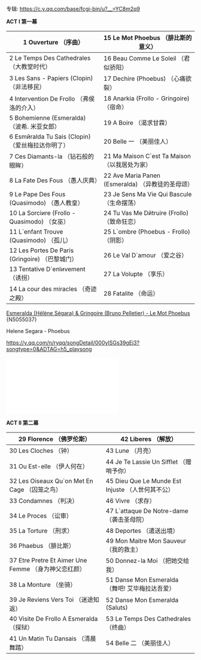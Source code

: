 专辑: https://c.y.qq.com/base/fcgi-bin/u?__=YC8m2q9

**ACT I 第一幕**

| 1 Ouverture （序曲）                              | 15 Le Mot Phoebus （腓比斯的意义）                |
| ------------------------------------------------- | ------------------------------------------------- |
| 2 Le Temps Des Cathedrales （大教堂时代）         | 16 Beau Comme Le Soleil （君似骄阳）              |
| 3 Les Sans - Papiers (Clopin) （非法移民）        | 17 Dechire (Phoebus) （心痛欲裂）                 |
| 4 Intervention De Frollo （弗侯洛的介入）         | 18 Anarkia (Frollo - Gringoire) （宿命）          |
| 5 Bohemienne (Esmeralda) （波希. 米亚女郎）       | 19 A Boire （渴求甘霖）                           |
| 6 Esmйralda Tu Sais (Clopin) （爱丝梅拉达你明了） | 20 Belle 一 （美丽佳人）                          |
| 7 Ces Diamants-lа （钻石般的眼眸）                | 21 Ma Maison C`est Ta Maison （以我居处为家）     |
| 8 La Fate Des Fous （愚人庆典）                   | 22 Ave Maria Paпen (Esmeralda) （异教徒的圣母颂） |
| 9 Le Pape Des Fous (Quasimodo) （愚人教皇）       | 23 Je Sens Ma Vie Qui Bascule （生命摆荡）        |
| 10 La Sorciиre (Frollo - Quasimodo) （女巫）      | 24 Tu Vas Me Dйtruire (Frollo) （致命狂恋）       |
| 11 L`enfant Trouve (Quasimodo) （孤儿）           | 25 L`ombre (Phoebus - Frollo) （阴影）            |
| 12 Les Portes De Paris (Gringoire) （巴黎城门）   | 26 Le Val D`amour （爱之谷）                      |
| 13 Tentative D`enlиvement （诱拐）                | 27 La Volupte （享乐）                            |
| 14 La cour des miracles （奇迹之殿）              | 28 Fatalite （命运）                              |

[Esmeralda (Hélène Ségara) & Gringoire (Bruno Pelletier) - Le Mot Phoebus](http://music.163.com/song?id=5055037)  {N5055037}

Helene Segara - Phoebus

https://y.qq.com/n/ryqq/songDetail/000yISGs39gEj3?songtype=0&ADTAG=h5_playsong

<iframe src="//player.bilibili.com/player.html?aid=60433850&bvid=BV1Ut41177ki&cid=105207029&page=1" scrolling="no" border="0" frameborder="no" framespacing="0" allowfullscreen="true"> </iframe>

**ACT II 第二幕**

| 29 Florence （佛罗伦斯）                             | 42 Liberes （解放）                               |
| ---------------------------------------------------- | ------------------------------------------------- |
| 30 Les Cloches （钟）                                | 43 Lune （月亮）                                  |
| 31 Ou Est-elle （伊人何在）                          | 44 Je Te Lassie Un Sifflet （赠哨予你）           |
| 32 Les Oiseaux Qu`on Met En Cage （囚笼之鸟）        | 45 Dieu Que Le Munde Est Injuste （人世何其不公） |
| 33 Condamnes （判决）                                | 46 Vivre （求存）                                 |
| 34 Le Proces （讼审）                                | 47 L`attaque De Notre-dame （袭击圣母院）         |
| 35 La Torture （刑求）                               | 48 Deportes （遣送出境）                          |
| 36 Phaebus （腓比斯）                                | 49 Mon Maitre Mon Sauveur （我的救主）            |
| 37 Etre Pretre Et Aimer Une Femme （身为神父恋红颜） | 50 Donnez-la Moi （把她交给我）                   |
| 38 La Monture （坐骑）                               | 51 Danse Mon Esmeralda （舞吧! 艾毕梅拉达吾爱）   |
| 39 Je Reviens Vers Toi （迷途知返）                  | 52 Danse Mon Esmeralda (Saluts)                   |
| 40 Visite De Frollo A Esmeralda （探狱）             | 53 Le Temps Des Cathedrales （终曲）              |
| 41 Un Matin Tu Dansais （清晨舞踏）                  | 54 Belle 二 （美丽佳人）                          |